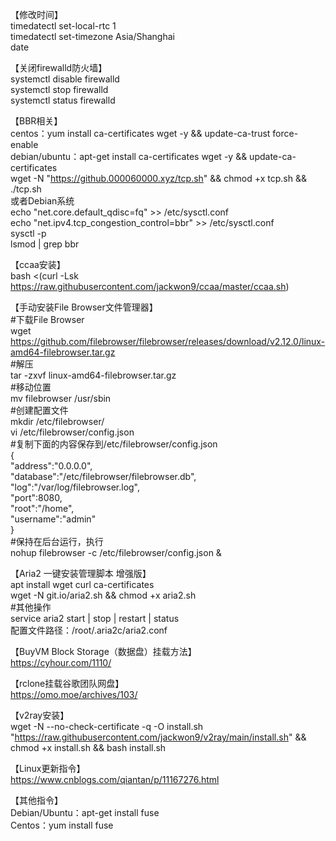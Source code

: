 【修改时间】  
timedatectl set-local-rtc 1  
timedatectl set-timezone Asia/Shanghai  
date  
  
  
【关闭firewalld防火墙】  
systemctl disable firewalld  
systemctl stop firewalld  
systemctl status firewalld  
  
  
【BBR相关】  
centos：yum install ca-certificates wget -y && update-ca-trust force-enable  
debian/ubuntu：apt-get install ca-certificates wget -y && update-ca-certificates  
wget -N "https://github.000060000.xyz/tcp.sh" && chmod +x tcp.sh && ./tcp.sh  
或者Debian系统  
echo "net.core.default_qdisc=fq" >> /etc/sysctl.conf  
echo "net.ipv4.tcp_congestion_control=bbr" >> /etc/sysctl.conf  
sysctl -p  
lsmod | grep bbr  
  
   
【ccaa安装】  
bash <(curl -Lsk https://raw.githubusercontent.com/jackwon9/ccaa/master/ccaa.sh)  
  
   
【手动安装File Browser文件管理器】  
#下载File Browser  
wget https://github.com/filebrowser/filebrowser/releases/download/v2.12.0/linux-amd64-filebrowser.tar.gz  
#解压  
tar -zxvf linux-amd64-filebrowser.tar.gz  
#移动位置  
mv filebrowser /usr/sbin  
#创建配置文件  
mkdir /etc/filebrowser/  
vi /etc/filebrowser/config.json  
#复制下面的内容保存到/etc/filebrowser/config.json  
{  
      "address":"0.0.0.0",  
      "database":"/etc/filebrowser/filebrowser.db",  
      "log":"/var/log/filebrowser.log",  
      "port":8080,  
      "root":"/home",  
      "username":"admin"  
}    
#保持在后台运行，执行  
nohup filebrowser -c /etc/filebrowser/config.json &  
  
  
【Aria2 一键安装管理脚本 增强版】  
apt install wget curl ca-certificates  
wget -N git.io/aria2.sh && chmod +x aria2.sh  
#其他操作  
service aria2 start | stop | restart | status  
配置文件路径：/root/.aria2c/aria2.conf  
  
  
【BuyVM Block Storage（数据盘）挂载方法】  
https://cyhour.com/1110/  


【rclone挂载谷歌团队网盘】  
https://omo.moe/archives/103/

     
【v2ray安装】     
wget -N --no-check-certificate -q -O install.sh "https://raw.githubusercontent.com/jackwon9/v2ray/main/install.sh" && chmod +x install.sh && bash install.sh  

     
【Linux更新指令】  
https://www.cnblogs.com/qiantan/p/11167276.html  


【其他指令】  
Debian/Ubuntu：apt-get install fuse  
Centos：yum install fuse
